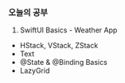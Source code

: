 ### 오늘의 공부

1.  SwiftUI Basics - Weather App
- HStack, VStack, ZStack
- Text
- @State & @Binding Basics
- LazyGrid
